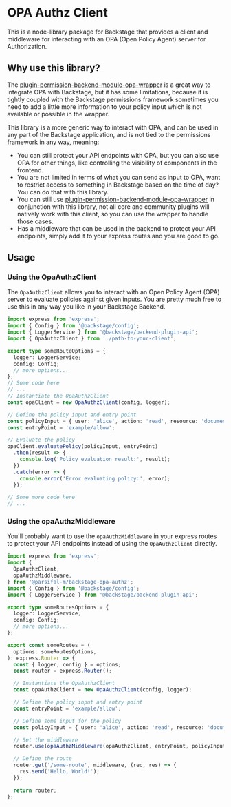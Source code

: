 # OPA Authz Client

This is a node-library package for Backstage that provides a client and middleware for interacting with an OPA (Open Policy Agent) server for Authorization.

## Why use this library?

The [plugin-permission-backend-module-opa-wrapper](https://parsifal-m.github.io/backstage-opa-plugins/#/opa-permissions-wrapper-module/introduction) is a great way to integrate OPA with Backstage, but it has some limitations, because it is tightly coupled with the Backstage permissions framework sometimes
you need to add a little more information to your policy input which is not available or possible in the wrapper.

This library is a more generic way to interact with OPA, and can be used in any part of the Backstage application, and is not tied to the permissions framework in any way, meaning:

- You can still protect your API endpoints with OPA, but you can also use OPA for other things, like controlling the visibility of components in the frontend.
- You are not limited in terms of what you can send as input to OPA, want to restrict access to something in Backstage based on the time of day? You can do that with this library.
- You can still use [plugin-permission-backend-module-opa-wrapper](https://parsifal-m.github.io/backstage-opa-plugins/#/opa-permissions-wrapper-module/introduction) in conjunction with this library,
  not all core and community plugins will natively work with this client, so you can use the wrapper to handle those cases.
- Has a middleware that can be used in the backend to protect your API endpoints, simply add it to your express routes and you are good to go.

## Usage

### Using the OpaAuthzClient

The `OpaAuthzClient` allows you to interact with an Open Policy Agent (OPA) server to evaluate policies against given inputs.
You are pretty much free to use this in any way you like in your Backstage Backend.

```typescript
import express from 'express';
import { Config } from '@backstage/config';
import { LoggerService } from '@backstage/backend-plugin-api';
import { OpaAuthzClient } from './path-to-your-client';

export type someRouteOptions = {
  logger: LoggerService;
  config: Config;
  // more options...
};
// Some code here
// ...
// Instantiate the OpaAuthzClient
const opaClient = new OpaAuthzClient(config, logger);

// Define the policy input and entry point
const policyInput = { user: 'alice', action: 'read', resource: 'document' };
const entryPoint = 'example/allow';

// Evaluate the policy
opaClient.evaluatePolicy(policyInput, entryPoint)
  .then(result => {
    console.log('Policy evaluation result:', result);
  })
  .catch(error => {
    console.error('Error evaluating policy:', error);
  });

// Some more code here
// ...
```

### Using the opaAuthzMiddleware

You'll probably want to use the `opaAuthzMiddleware` in your express routes to protect your API endpoints instead of using the `OpaAuthzClient` directly.

```typescript
import express from 'express';
import {
  OpaAuthzClient,
  opaAuthzMiddleware,
} from '@parsifal-m/backstage-opa-authz';
import { Config } from '@backstage/config';
import { LoggerService } from '@backstage/backend-plugin-api';

export type someRoutesOptions = {
  logger: LoggerService;
  config: Config;
  // more options...
};

export const someRoutes = (
  options: someRoutesOptions,
): express.Router => {
  const { logger, config } = options;
  const router = express.Router();

  // Instantiate the OpaAuthzClient
  const opaAuthzClient = new OpaAuthzClient(config, logger);

  // Define the policy input and entry point
  const entryPoint = 'example/allow';

  // Define some input for the policy
  const policyInput = { user: 'alice', action: 'read', resource: 'document' };

  // Set the middleware
  router.use(opaAuthzMiddleware(opaAuthzClient, entryPoint, policyInput));

  // Define the route
  router.get('/some-route', middleware, (req, res) => {
    res.send('Hello, World!');
  });

  return router;
};
```
